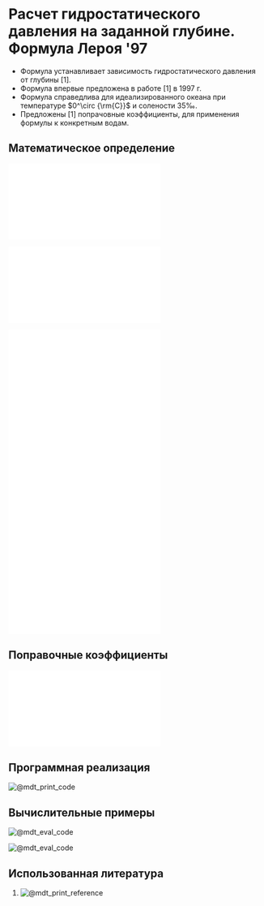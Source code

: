 # Расчет гидростатического давления на заданной глубине. Формула Лероя '97

- Формула устанавливает зависимость гидростатического давления от глубины [1].
- Формула впервые предложена в работе [1] в 1997 г. 
- Формула справедлива для идеализированного океана при температуре $0^\circ {\rm{C}}$ и солености $35‰$.
- Предложены [1] попрачовные коэффициенты, для применения формулы к конкретным водам.

## Математическое определение

![@mdt_print_equation_boxed](include/depth_to_pressure_sea_leroy_97.tex)

![@mdt_print_markdown](include/depth_to_pressure_sea_leroy_97_args.md)

![@mdt_print_equation](include/depth_to_pressure_sea_leroy_97_1.tex)
![@mdt_print_equation](include/depth_to_pressure_sea_leroy_97_2.tex)
![@mdt_print_equation](include/depth_to_pressure_sea_leroy_97_3.tex)
![@mdt_print_equation](include/depth_to_pressure_sea_leroy_97_4.tex)

## Поправочные коэффициенты

![@mdt_print_markdown](include/depth_to_pressure_sea_leroy_97_coef.md)

## Программная реализация

![@mdt_print_code]($/sonar-m/toolbox/depth_to_pressure_sea_leroy_97.m)

## Вычислительные примеры

![@mdt_eval_code]($/sonar-m/example/depth_to_pressure_sea_leroy_97_ex_1.m)

![@mdt_eval_code]($/sonar-m/example/depth_to_pressure_sea_leroy_97_ex_2.m)

## Использованная литература

1. ![@mdt_print_reference]($/reference/leroy1998depthpressure.enw)
